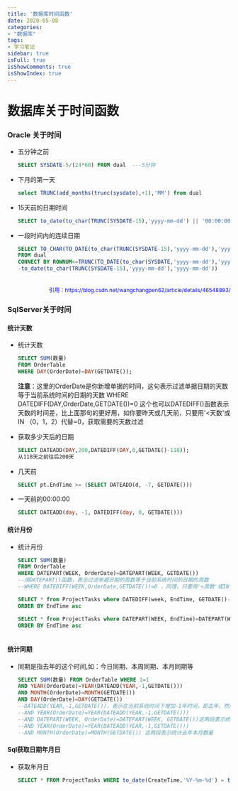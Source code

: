 ```yaml
---
title: '数据库时间函数'
date: 2020-05-08
categories:
- "数据库"
tags:
- 学习笔记
sidebar: true
isFull: true
isShowComments: true
isShowIndex: true
---
```


# 数据库关于时间函数
 ### Oracle 关于时间
  - 五分钟之前
    ```sql
    SELECT SYSDATE-5/(24*60) FROM dual  ---5分钟
    ```
 
  - 下月的第一天
    ```sql
    select TRUNC(add_months(trunc(sysdate),+1),'MM') from dual
    ```
 
  - 15天前的日期时间
    ```sql
    SELECT to_date(to_char(TRUNC(SYSDATE-15),'yyyy-mm-dd') || '00:00:00','yyyy-mm-dd hh24:mi:ss') FROM DUAL;
    ```
 
  - 一段时间内的连续日期
    ```sql
    SELECT TO_CHAR(TO_DATE(to_char(TRUNC(SYSDATE-15),'yyyy-mm-dd'),'yyyy-mm-dd')+ROWNUM,'yyyy-mm-dd') asdaylist
    FROM dual
    CONNECT BY ROWNUM<=TRUNC(TO_DATE(to_char(SYSDATE,'yyyy-mm-dd'),'yyyy-mm-dd')
    -to_date(to_char(TRUNC(SYSDATE-15),'yyyy-mm-dd'),'yyyy-mm-dd'))
    ```
  <br>
  <span style="float:right;font-size:12px;color:blue">引用：https://blog.csdn.net/wangchangpen62/article/details/46548893/</span>
  <br>
 
  ### SqlServer关于时间
  #### 统计天数

  - 统计天数
    ```sql
    SELECT SUM(数量)
    FROM OrderTable
    WHERE DAY(OrderDate)=DAY(GETDATE());
    ```
    **注意**：这里的OrderDate是你新增单据的时间，这句表示过滤单据日期的天数等于当前系统时间的日期的天数
    WHERE DATEDIFF(DAY,OrderDate,GETDATE())=0 这个也可以DATEDIFF()函数表示天数的时间差，比上面那句的更好用，如你要昨天或几天前，只要用'<天数'或IN （0，1，2）代替=0，获取需要的天数过滤
 
  - 获取多少天后的日期
    ```sql
    SELECT DATEADD(DAY,200,DATEDIFF(DAY,0,GETDATE()-118));
    从118天之前往后200天
    ```
 
  - 几天前
    ```sql
    SELECT pt.EndTime >= (SELECT DATEADD(d, -7, GETDATE()))
    ```
 
  - 一天前的00:00:00
    ```sql
    SELECT DATEADD(day, -1, DATEDIFF(day, 0, GETDATE()))
    ```
 
  #### 统计月份
  - 统计月份
    ```sql
    SELECT SUM(数量)
    FROM OrderTable
    WHERE DATEPART(WEEK, OrderDate)=DATEPART(WEEK, GETDATE())
    --用DATEPART()函数，表示过滤单据日期的周数等于当前系统时间的日期的周数
    --WHERE DATEDIFF(WEEK,OrderDate,GETDATE())=0 ，同理，只要用'<周数'或IN（0，1，2）代替=0，过滤需要的周数
    
    SELECT * from ProjectTasks where DATEDIFF(week, EndTime, GETDATE()-7)=0 
    ORDER BY EndTime asc
    
    SELECT * from ProjectTasks where DATEPART(WEEK, EndTime)=DATEPART(WEEK, GETDATE()-7) 
    ORDER BY EndTime asc
       
    ```
 
  #### 统计同期
  
  - 同期是指去年的这个时间,如：今日同期、本周同期、本月同期等
    ```sql
    SELECT SUM(数量) FROM OrderTable WHERE 1=1
    AND YEAR(OrderDate)=YEAR(DATEADD(YEAR,-1,GETDATE()))
    AND MONTH(OrderDate)=MONTH(GETDATE())
    AND DAY(OrderDate)=DAY(GETDATE())
    --DATEADD(YEAR,-1,GETDATE())，表示在当前系统时间下增加-1年时间，即去年，然后根据月份和天数确定去年今日的时间，如2017-12-01的同期为2016-12-01
    --AND YEAR(OrderDate)=YEAR(DATEADD(YEAR,-1,GETDATE()))
    --AND DATEPART(WEEK, OrderDate)=DATEPART(WEEK, GETDATE())这两段表示统计去年本周数量
    --AND YEAR(OrderDate)=YEAR(DATEADD(YEAR,-1,GETDATE()))
    --AND MONTH(OrderDate)=MONTH(GETDATE()) 这两段表示统计去年本月数量
    ```
 
  #### Sql获取日期年月日
  - 获取年月日
    ```sql
    SELECT * FROM ProjectTasks WHERE to_date(CreateTime,'%Y-%m-%d') = to_date(now(),'%Y-%m-%d')
    ```